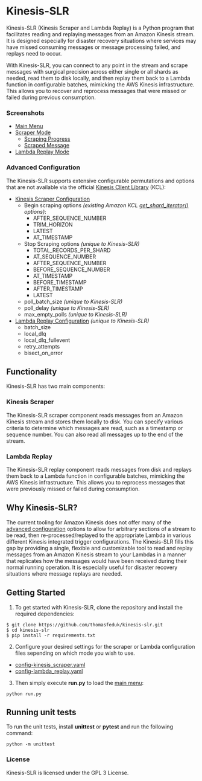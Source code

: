 # Kinesis-SLR

Kinesis-SLR (Kinesis Scraper and Lambda Replay) is a Python program that facilitates reading and replaying messages from an Amazon Kinesis stream. It is designed especially for disaster recovery situations where services may have missed consuming messages or message processing failed, and replays need to occur.

With Kinesis-SLR, you can connect to any point in the stream and scrape messages with surgical precision across either single or all shards as needed, read them to disk locally, and then replay them back to a Lambda function in configurable batches, mimicking the AWS Kinesis infrastructure. This allows you to recover and reprocess messages that were missed or failed during previous consumption.

### Screenshots
- [Main Menu](/screenshots/main_menu.png)
- [Scraper Mode](/screenshots/kinesis_menu.png)
  - [Scraping Progress](/screenshots/scraping_process.png)
  - [Scraped Message](/screenshots/scraped_event.png)
- [Lambda Replay Mode](/screenshots/lambda_menu.png)

### Advanced Configuration

The Kinesis-SLR supports extensive configurable permutations and options that are not available via the official [Kinesis Client Library](https://docs.aws.amazon.com/streams/latest/dev/shared-throughput-kcl-consumers.html) (KCL):
- [Kinesis Scraper Configuration](config-kinesis_scraper.yaml)
  - Begin scraping options *(existing Amazon KCL [get_shard_iterator()](https://boto3.amazonaws.com/v1/documentation/api/latest/reference/services/kinesis/client/get_shard_iterator.html) options)*:
    - AFTER_SEQUENCE_NUMBER
    - TRIM_HORIZON
    - LATEST
    - AT_TIMESTAMP
  - Stop Scraping options *(unique to Kinesis-SLR)*
    - TOTAL_RECORDS_PER_SHARD 
    - AT_SEQUENCE_NUMBER 
    - AFTER_SEQUENCE_NUMBER 
    - BEFORE_SEQUENCE_NUMBER 
    - AT_TIMESTAMP 
    - BEFORE_TIMESTAMP 
    - AFTER_TIMESTAMP 
    - LATEST
  - poll_batch_size *(unique to Kinesis-SLR)*
  - poll_delay *(unique to Kinesis-SLR)*
  - max_empty_polls *(unique to Kinesis-SLR)*
- [Lambda Replay Configuration](config-lambda_replay.yaml) *(unique to Kinesis-SLR)*
  - batch_size
  - local_dlq
  - local_dlq_fullevent
  - retry_attempts
  - bisect_on_error

## Functionality

Kinesis-SLR has two main components:
### Kinesis Scraper

The Kinesis-SLR scraper component reads messages from an Amazon Kinesis stream and stores them locally to disk. You can specify various criteria to determine which messages are read, such as a timestamp or sequence number. You can also read all messages up to the end of the stream.
### Lambda Replay

The Kinesis-SLR replay component reads messages from disk and replays them back to a Lambda function in configurable batches, mimicking the AWS Kinesis infrastructure. This allows you to reprocess messages that were previously missed or failed during consumption.

## Why Kinesis-SLR?

The current tooling for Amazon Kinesis does not offer many of the [advanced configuration](#advanced-configuration) options to allow for arbitrary sections of a stream to be read, then re-processed/replayed to the appropriate Lambda in various different Kinesis integrated trigger configurations. The Kinesis-SLR fills this gap by providing a single, flexible and customizable tool to read and replay messages from an Amazon Kinesis stream to your Lambdas in a manner that replicates how the messages would have been received during their normal running operation. It is especially useful for disaster recovery situations where message replays are needed.

## Getting Started

1. To get started with Kinesis-SLR, clone the repository and install the required dependencies:

```
$ git clone https://github.com/thomasfeduk/kinesis-slr.git
$ cd kinesis-slr
$ pip install -r requirements.txt
```

2. Configure your desired settings for the scraper or Lambda configuration files sepending on which mode you wish to use.
- [config-kinesis_scraper.yaml](/config-kinesis_scraper.yaml)
- [config-lambda_replay.yaml](/config-lambda_replay.yaml)

3. Then simply execute **run.py** to load the [main menu](/screenshots/main_menu.png):
```
python run.py
```

## Running unit tests

To run the unit tests, install **unittest** or **pytest** and run the following command:
```
python -m unittest
```
### License

Kinesis-SLR is licensed under the GPL 3 License.